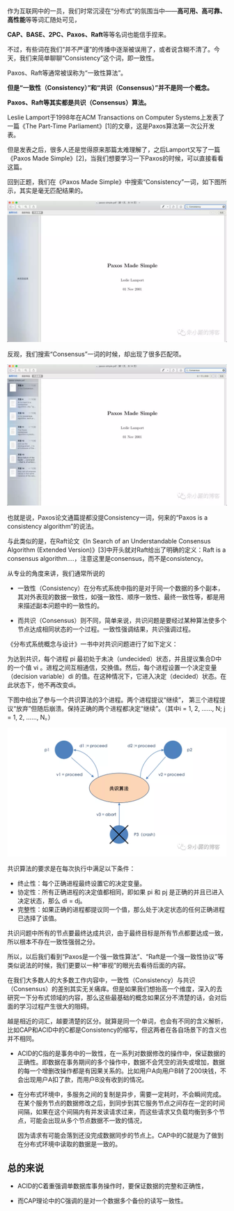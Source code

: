 作为互联网中的一员，我们时常沉浸在“分布式”的氛围当中——**高可用、高可靠、高性能**等等词汇随处可见，

**CAP、BASE、2PC、Paxos、Raft**等等名词也能信手捏来。

不过，有些词在我们“并不严谨”的传播中逐渐被误用了，或者说含糊不清了。今天，我们来简单聊聊“Consistency”这个词，即一致性。

Paxos、Raft等通常被误称为“一致性算法”。

**但是“一致性（Consistency）”和“共识（Consensus）”并不是同一个概念。**

**Paxos、Raft等其实都是共识（Consensus）算法。**

Leslie Lamport于1998年在ACM Transactions on Computer Systems上发表了一篇《The Part-Time Parliament》[1]的文章，这是Paxos算法第一次公开发表。

但是发表之后，很多人还是觉得原来那篇太难理解了，之后Lamport又写了一篇《Paxos Made Simple》[2]，当我们想要学习一下Paxos的时候，可以直接看看这篇。

回到正题，我们在《Paxos Made Simple》中搜索“Consistency”一词，如下图所示，其实是毫无匹配结果的。

![Image text](img/1587607213.jpg)

反观，我们搜索“Consensus”一词的时候，却出现了很多匹配项。

![Image text](img/1587607295.jpg)


也就是说，Paxos论文通篇提都没提Consistency一词，何来的“Paxos is a consistency algorithm”的说法。

与此类似的是，在Raft论文《In Search of an Understandable Consensus Algorithm (Extended Version)》[3]中开头就对Raft给出了明确的定义：Raft is a consensus algorithm....，注意这里是consensus，而不是consistency。

从专业的角度来讲，我们通常所说的

* 一致性（Consistency）在分布式系统中指的是对于同一个数据的多个副本，其对外表现的数据一致性，如强一致性、顺序一致性、最终一致性等，都是用来描述副本问题中的一致性的。

* 而共识（Consensus）则不同，简单来说，共识问题是要经过某种算法使多个节点达成相同状态的一个过程。一致性强调结果，共识强调过程。

《分布式系统概念与设计》一书中对共识问题进行了如下定义：

为达到共识，每个进程 pi 最初处于未决（undecided）状态，并且提议集合D中的一个值 vi 。进程之间互相通信，交换值。然后，每个进程设置一个决定变量（decision variable）di 的值。在这种情况下，它进入决定（decided）状态。在此状态下，他不再改变di。

下图中给出了参与一个共识算法的3个进程。两个进程提议“继续”， 第三个进程提议“放弃”但随后崩溃。保持正确的两个进程都决定“继续”。（其中i = 1, 2, ……, N; j = 1, 2, ……, N。）

![Image text](img/1587607722.jpg)

共识算法的要求是在每次执行中满足以下条件：

* 终止性：每个正确进程最终设置它的决定变量。
* 协定性：所有正确进程的决定值都相同，即如果 pi 和 pj 是正确的并且已进入决定状态，那么 di = dj。
* 完整性：如果正确的进程都提议同一个值，那么处于决定状态的任何正确进程已选择了该值。

共识问题中所有的节点要最终达成共识，由于最终目标是所有节点都要达成一致，所以根本不存在一致性强弱之分。

所以，以后我们看到“Paxos是一个强一致性算法”、“Raft是一个强一致性协议”等类似说法的时候，我们更要以一种“审视”的眼光去看待后面的内容。

在我们大多数人的大多数工作内容中，一致性（Consistency）与共识（Consensus）的差别其实无关痛痒。但是如果我们想抬高一个维度，深入的去研究一下分布式领域的内容，那么这些最基础的概念如果区分不清楚的话，会对后面的学习过程产生很大的阻碍。

越是相近的词汇，越要清楚的区分。就算是同一个单词，也会有不同的含义解析，比如CAP和ACID中的C都是Consistency的缩写，但这两者在各自场景下的含义也并不相同。

* ACID的C指的是事务中的一致性，在一系列对数据修改的操作中，保证数据的正确性。即数据在事务期间的多个操作中，数据不会凭空的消失或增加，数据的每一个增删改操作都是有因果关系的。比如用户A向用户B转了200块钱，不会出现用户A扣了款，而用户B没有收到的情况。

* 在分布式环境中，多服务之间的复制是异步，需要一定耗时，不会瞬间完成。在某个服务节点的数据修改之后，到同步到其它服务节点之间存在一定的时间间隔，如果在这个间隔内有并发读请求过来，而这些请求又负载均衡到多个节点，可能会出现从多个节点数据不一致的情况，

  因为请求有可能会落到还没完成数据同步的节点上。CAP中的C就是为了做到在分布式环境中读取的数据是一致的。
  
## 总的来说
 * ACID的C着重强调单数据库事务操作时，要保证数据的完整和正确性，
 
 * 而CAP理论中的C强调的是对一个数据多个备份的读写一致性。  
  